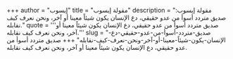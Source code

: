 +++
author = "إيسوب"
title = "مقولة إيسوب"
description = "مقولة إيسوب: صديق متردد أسوأ من عدو حقيقي، دع الإنسان يكون شيئاً معينا أو آخر، ونحن نعرف كيف نقابله."
quote = '''صديق متردد أسوأ من عدو حقيقي، دع الإنسان يكون شيئاً معينا أو آخر، ونحن نعرف كيف نقابله.'''
slug = "صديق-متردد-أسوأ-من-عدو-حقيقي-دع-الإنسان-يكون-شيئاً-معينا-أو-آخر-ونحن-نعرف-كيف-نقابله"
+++
صديق متردد أسوأ من عدو حقيقي، دع الإنسان يكون شيئاً معينا أو آخر، ونحن نعرف كيف نقابله.
